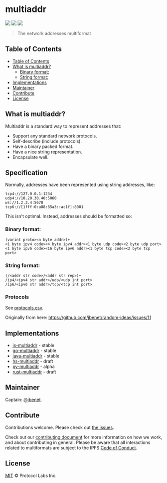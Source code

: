 # multiaddr

[![](https://img.shields.io/badge/made%20by-Protocol%20Labs-blue.svg?style=flat-square)](http://ipn.io)
[![](https://img.shields.io/badge/project-multiformats-blue.svg?style=flat-square)](http://github.com/multiformats/multiformats)
[![](https://img.shields.io/badge/freenode-%23ipfs-blue.svg?style=flat-square)](http://webchat.freenode.net/?channels=%23ipfs)

> The network addresses multiformat

## Table of Contents

- [Table of Contents](#table-of-contents)
- [What is multiaddr?](#what-is-multiaddr)
  - [Binary format:](#binary-format)
  - [String format:](#string-format)
- [Implementations](#implementations)
- [Maintainer](#maintainer)
- [Contribute](#contribute)
- [License](#license)

## What is multiaddr?

Multiaddr is a standard way to represent addresses that: 
- Support any standard network protocols.
- Self-describe (include protocols).
- Have a binary packed format.
- Have a nice string representation.
- Encapsulate well.

## Specification

Normally, addresses have been represented using string addresses, like:

```
tcp4://127.0.0.1:1234
udp4://10.20.30.40:5060
ws://1.2.3.4:5678
tcp6://[1fff:0:a88:85a3::ac1f]:8001
```

This isn't optimal. Instead, addresses should be formatted so:

### Binary format:

```
(varint proto><n byte addr>)+
<1 byte ipv4 code><4 byte ipv4 addr><1 byte udp code><2 byte udp port>
<1 byte ipv6 code><16 byte ipv6 addr><1 byte tcp code><2 byte tcp port>
```

### String format:

```
(/<addr str code>/<addr str rep>)+
/ip4/<ipv4 str addr>/udp/<udp int port>
/ip6/<ipv6 str addr>/tcp/<tcp int port>
```

### Protocols

See [protocols.csv](protocols.csv).

Originally from here:
https://github.com/jbenet/random-ideas/issues/11

## Implementations

- [js-multiaddr](https://github.com/multiformats/js-multiaddr) - stable
- [go-multiaddr](https://github.com/multiformats/go-multiaddr) - stable
- [java-multiaddr](https://github.com/multiformats/java-multiaddr) - stable
- [hs-multiaddr](https://github.com/basile-henry/hs-multiaddr) - draft
- [py-multiaddr](https://github.com/sbuss/py-multiaddr) - alpha
- [rust-multiaddr](https://github.com/multiformats/rust-multiaddr) - draft

## Maintainer

Captain: [@jbenet](https://github.com/jbenet).

## Contribute

Contributions welcome. Please check out [the issues](https://github.com/multiformats/multiaddr/issues).

Check out our [contributing document](https://github.com/multiformats/multiformats/blob/master/contributing.md) for more information on how we work, and about contributing in general. Please be aware that all interactions related to multiformats are subject to the IPFS [Code of Conduct](https://github.com/ipfs/community/blob/master/code-of-conduct.md).

## License

[MIT](LICENSE) © Protocol Labs Inc.
